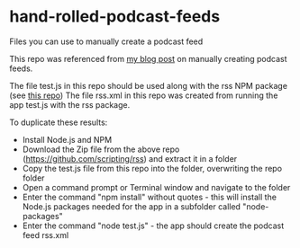 # hand-rolled-podcast-feeds
Files you can use to manually create a podcast feed

This repo was referenced from [my blog post](https://andysylvester.com/2024/12/31/experimenting-with-manually-creating-podcast-feeds/) on manually creating podcast feeds.

The file test.js in this repo should be used along with the rss NPM package (see [this repo](https://github.com/scripting/rss)) The file rss.xml in this repo was created from running the app test.js with the rss package.

To duplicate these results:

* Install Node.js and NPM
* Download the Zip file from the above repo (https://github.com/scripting/rss) and extract it in a folder
* Copy the test.js file from this repo into the folder, overwriting the repo folder
* Open a command prompt or Terminal window and navigate to the folder
* Enter the command "npm install" without quotes - this will install the Node.js packages needed for the app in a subfolder called "node-packages"
* Enter the command "node test.js" - the app should create the podcast feed rss.xml



